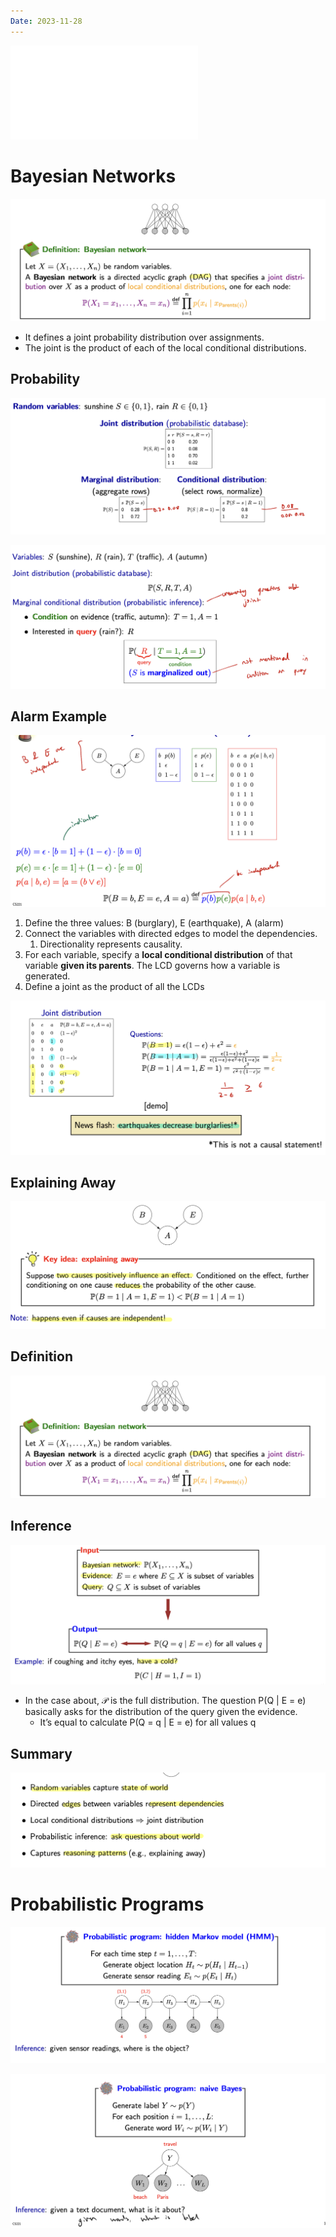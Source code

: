 ```yaml
---
Date: 2023-11-28
---
```

  

![Bayesian_1](../../attachments/Bayesian_1.pdf)

# Bayesian Networks

![Untitled 99.png](../../attachments/Untitled%2099.png)

- It defines a joint probability distribution over assignments.
- The joint is the product of each of the local conditional distributions.

## Probability

![Untitled 1 66.png](../../attachments/Untitled%201%2066.png)

![Untitled 2 66.png](../../attachments/Untitled%202%2066.png)

## Alarm Example

![Untitled 3 66.png](../../attachments/Untitled%203%2066.png)

1. Define the three values: B (burglary), E (earthquake), A (alarm)
2. Connect the variables with directed edges to model the dependencies.
    1. Directionality represents causality.
3. For each variable, specify a **local conditional distribution** of that variable **given its parents**. The LCD governs how a variable is generated.
4. Define a joint as the product of all the LCDs

![Untitled 4 64.png](../../attachments/Untitled%204%2064.png)

## Explaining Away

![Untitled 5 64.png](../../attachments/Untitled%205%2064.png)

## Definition

![Untitled 6 63.png](../../attachments/Untitled%206%2063.png)

## Inference

![Untitled 7 62.png](../../attachments/Untitled%207%2062.png)

- In the case about, $\mathcal{P}$﻿ is the full distribution. The question P(Q | E = e) basically asks for the distribution of the query given the evidence.
    - It’s equal to calculate P(Q = q | E = e) for all values q

## Summary

![Untitled 8 59.png](../../attachments/Untitled%208%2059.png)

# Probabilistic Programs

![Untitled 9 58.png](../../attachments/Untitled%209%2058.png)

![Untitled 10 56.png](../../attachments/Untitled%2010%2056.png)